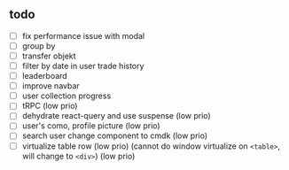 ## todo

- [ ] fix performance issue with modal
- [ ] group by
- [ ] transfer objekt
- [ ] filter by date in user trade history
- [ ] leaderboard
- [ ] improve navbar
- [ ] user collection progress
- [ ] tRPC (low prio)
- [ ] dehydrate react-query and use suspense (low prio)
- [ ] user's como, profile picture (low prio)
- [ ] search user change component to cmdk (low prio)
- [ ] virtualize table row (low prio) (cannot do window virtualize on `<table>`, will change to `<div>`) (low prio)

